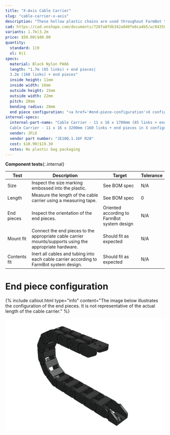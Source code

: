 ```yaml
---
title: "X-Axis Cable Carrier"
slug: "cable-carrier-x-axis"
description: "These hollow plastic chains are used throughout FarmBot to manage cables and tubing along each of the three axes."
cad: https://cad.onshape.com/documents/728fa8fdb342a040fe0ca4b5/w/0435033a7c78b02e71d0f721/e/31059c0f0f0b27e8c6d76290
variants: 1.7m|3.2m
price: $50.00|$80.00
quantity:
  standard: 1|0
  xl: 0|1
specs:
  material: Black Nylon PA66
  length: "1.7m (85 links) + end pieces|
  3.2m (160 links) + end pieces"
  inside height: 11mm
  inside width: 16mm
  outside height: 15mm
  outside width: 22mm
  pitch: 20mm
  bending radius: 28mm
  end piece configuration: "<a href='#end-piece-configuration'>X configuration</a>"
internal-specs:
  internal-part-name: "Cable Carrier - 11 x 16 x 1700mm (85 links + end pieces in X configuration)|
  Cable Carrier - 11 x 16 x 3200mm (160 links + end pieces in X configuration)"
  vendor: JFLO
  vendor part number: "JE10Q.1.16F R28"
  cost: $10.90|$19.30
  notes: No plastic bag packaging
---
```


**Component tests**{:.internal}

|Test         |Description  |Target       |Tolerance    |
|-------------|-------------|-------------|-------------|
|Size         |Inspect the size marking embossed into the plastic.|See BOM spec|N/A
|Length       |Measure the length of the cable carrier using a measuring tape.|See BOM spec|0
|End pieces   |Inspect the orientation of the end pieces.|Oriented according to FarmBot system design|N/A
|Mount fit    |Connect the end pieces to the appropriate cable carrier mounts/supports using the appropriate hardware.|Should fit as expected|N/A
|Contents fit |Inert all cables and tubing into each cable carrier according to FarmBot system design.|Should fit as expected|N/A

# End piece configuration

{%
include callout.html
type="info"
content="The image below illustrates the configuration of the end pieces. It is not representative of the actual length of the cable carrier."
%}

![End pieces configuration - X](_images/cable_carrier_end_piece_configuration_x.png)
